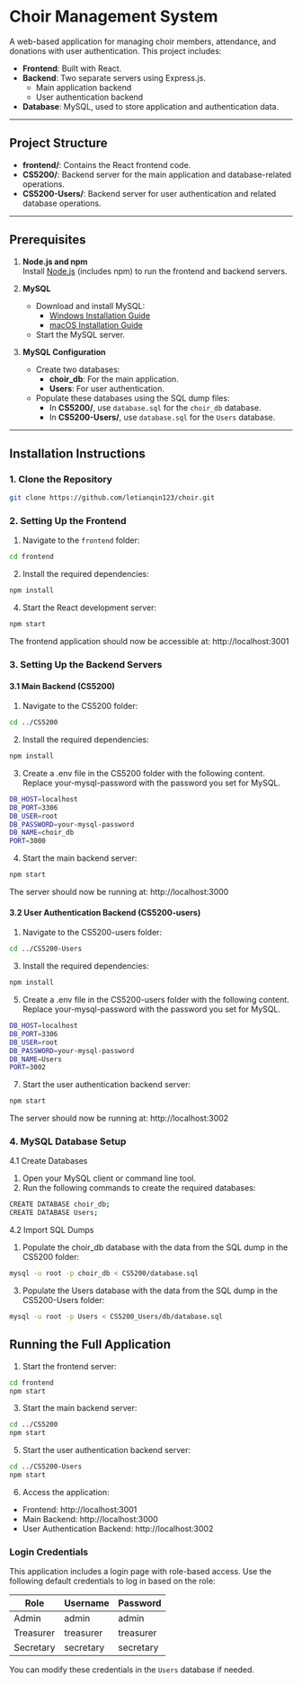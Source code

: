 # Choir Management System

A web-based application for managing choir members, attendance, and donations with user authentication. This project includes:

- **Frontend**: Built with React.
- **Backend**: Two separate servers using Express.js.
  - Main application backend
  - User authentication backend
- **Database**: MySQL, used to store application and authentication data.

---

## Project Structure

- **frontend/**: Contains the React frontend code.
- **CS5200/**: Backend server for the main application and database-related operations.
- **CS5200-Users/**: Backend server for user authentication and related database operations.

---

## Prerequisites

1. **Node.js and npm**  
   Install [Node.js](https://nodejs.org/) (includes npm) to run the frontend and backend servers.

2. **MySQL**  
   - Download and install MySQL:  
     - [Windows Installation Guide](https://dev.mysql.com/doc/refman/8.0/en/windows-installation.html)
     - [macOS Installation Guide](https://dev.mysql.com/doc/refman/8.0/en/macos-installation.html)
   - Start the MySQL server.

3. **MySQL Configuration**
   - Create two databases:
     - **choir_db**: For the main application.
     - **Users**: For user authentication.
   - Populate these databases using the SQL dump files:
     - In **CS5200/**, use `database.sql` for the `choir_db` database.
     - In **CS5200-Users/**, use `database.sql` for the `Users` database.

---

## Installation Instructions

### 1. Clone the Repository
```bash
git clone https://github.com/letianqin123/choir.git
```

### 2. Setting Up the Frontend

1. Navigate to the `frontend` folder:
 ```bash
 cd frontend
 ```
2.	Install the required dependencies:
```bash
npm install
```
4.	Start the React development server:
```bash
npm start
```
The frontend application should now be accessible at:
http://localhost:3001

### 3. Setting Up the Backend Servers

#### 3.1 Main Backend (CS5200)
1.	Navigate to the CS5200 folder:
```bash
cd ../CS5200
```
2.	Install the required dependencies:
```bash
npm install
```
3.	Create a .env file in the CS5200 folder with the following content. Replace your-mysql-password with the password you set for MySQL.
```bash
DB_HOST=localhost
DB_PORT=3306
DB_USER=root
DB_PASSWORD=your-mysql-password
DB_NAME=choir_db
PORT=3000
```


4.	Start the main backend server:
```bash
npm start
```
The server should now be running at:
http://localhost:3000

#### 3.2 User Authentication Backend (CS5200-users)
1.	Navigate to the CS5200-users folder:
```bash
cd ../CS5200-Users
```
3.	Install the required dependencies:
```bash
npm install
```
5.	Create a .env file in the CS5200-users folder with the following content. Replace your-mysql-password with the password you set for MySQL.
```bash
DB_HOST=localhost
DB_PORT=3306
DB_USER=root
DB_PASSWORD=your-mysql-password
DB_NAME=Users
PORT=3002
```

7.	Start the user authentication backend server:
```bash
npm start
```
The server should now be running at:
http://localhost:3002

### 4. MySQL Database Setup

4.1 Create Databases
1.	Open your MySQL client or command line tool.
2.	Run the following commands to create the required databases:
```bash
CREATE DATABASE choir_db;
CREATE DATABASE Users;
```

4.2 Import SQL Dumps
1.	Populate the choir_db database with the data from the SQL dump in the CS5200 folder:
```bash
mysql -u root -p choir_db < CS5200/database.sql
```
3.	Populate the Users database with the data from the SQL dump in the CS5200-Users folder:
```bash
mysql -u root -p Users < CS5200_Users/db/database.sql
```

## Running the Full Application
1.	Start the frontend server:
```bash
cd frontend
npm start
```
3.	Start the main backend server:
```bash
cd ../CS5200
npm start
```
5.	Start the user authentication backend server:
```bash
cd ../CS5200-Users
npm start
```

6.	Access the application:
-	Frontend: http://localhost:3001
-	Main Backend: http://localhost:3000
-	User Authentication Backend: http://localhost:3002

### Login Credentials

This application includes a login page with role-based access. Use the following default credentials to log in based on the role:

| Role        | Username      | Password      |
|-------------|---------------|---------------|
| Admin       | admin         | admin         |
| Treasurer   | treasurer     | treasurer     |
| Secretary   | secretary     | secretary     |

You can modify these credentials in the `Users` database if needed.
